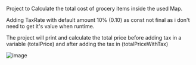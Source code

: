 Project to Calculate the total cost of grocery items inside the used Map.

Adding TaxRate with default amount 10% (0.10) as const not final as i don't need to get it's value when runtime.

The project will print and calculate the total price before adding tax in a variable (totalPrice) and after adding the tax in (totalPriceWithTax)

![image](https://github.com/user-attachments/assets/4ac26d8a-a3ae-4257-87d0-cd670c2482d8)
